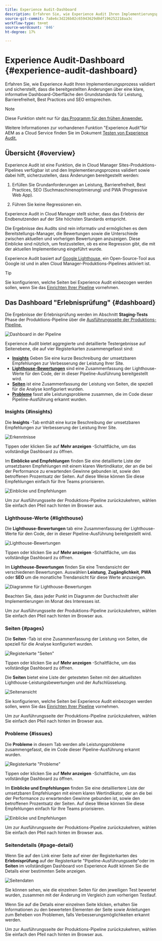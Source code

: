 ```yaml
---
title: Experience Audit-Dashboard
description: Erfahren Sie, wie Experience Audit Ihren Implementierungsprozess validiert und sicherstellt, dass die bereitgestellten Änderungen über eine klare, informative Dashboard-Oberfläche den Grundstandards für Leistung, Barrierefreiheit, Best Practices und SEO entsprechen.
source-git-commit: 7a8e6c3d226b02c65943629d0df196252218aa3c
workflow-type: tm+mt
source-wordcount: '846'
ht-degree: 17%

---
```



# Experience Audit-Dashboard {#experience-audit-dashboard}


Erfahren Sie, wie Experience Audit Ihren Implementierungsprozess validiert und sicherstellt, dass die bereitgestellten Änderungen über eine klare, informative Dashboard-Oberfläche den Grundstandards für Leistung, Barrierefreiheit, Best Practices und SEO entsprechen.

>[!NOTE]
>
>Diese Funktion steht nur für [das Programm für den frühen Anwender.](/help/implementing/cloud-manager/release-notes/current.md#early-adoption)
>
>Weitere Informationen zur vorhandenen Funktion &quot;Experience Audit&quot;für AEM as a Cloud Service finden Sie im Dokument [Testen von Experience Audit.](/help/implementing/cloud-manager/experience-audit-testing.md)

## Übersicht {#overview}

Experience Audit ist eine Funktion, die in Cloud Manager Sites-Produktions-Pipelines verfügbar ist und den Implementierungsprozess validiert sowie dabei hilft, sicherzustellen, dass Änderungen bereitgestellt werden:

1. Erfüllen Sie Grundanforderungen an Leistung, Barrierefreiheit, Best Practices, SEO (Suchmaschinenoptimierung) und PWA (Progressive Web App).

1. Führen Sie keine Regressionen ein.

Experience Audit in Cloud Manager stellt sicher, dass das Erlebnis der Endbenutzenden auf der Site höchsten Standards entspricht.

Die Ergebnisse des Audits sind rein informativ und ermöglichen es dem Bereitstellungs-Manager, die Bewertungen sowie die Unterschiede zwischen aktuellen und vorherigen Bewertungen anzuzeigen. Diese Einblicke sind nützlich, um festzustellen, ob es eine Regression gibt, die mit der aktuellen Implementierung eingeführt wurde.

Experience Audit basiert auf [Google Lighthouse,](https://developer.chrome.com/docs/lighthouse/overview/) ein Open-Source-Tool aus Google ist und in allen Cloud Manager-Produktions-Pipelines aktiviert ist.

>[!TIP]
>
>Sie konfigurieren, welche Seiten bei Experience Audit einbezogen werden sollen, wenn Sie das [Einrichten Ihrer Pipeline](/help/implementing/cloud-manager/configuring-pipelines/configuring-production-pipelines.md#full-stack-code) vornehmen.

## Das Dashboard &quot;Erlebnisprüfung&quot; {#dashboard}

Die Ergebnisse der Erlebnisprüfung werden im Abschnitt **Staging-Tests** Phase der Produktions-Pipeline über die [Ausführungsseite der Produktions-Pipeline.](/help/implementing/cloud-manager/deploy-code.md)

![Dashboard in der Pipeline](assets/dashboard.png)

Experience Audit bietet aggregierte und detaillierte Testergebnisse auf Seitenebene, die auf vier Registerkarten zusammengefasst sind:

* **[Insights](#insights)** Geben Sie eine kurze Beschreibung der umsetzbaren Empfehlungen zur Verbesserung der Leistung Ihrer Site.
* **[Lighthouse-Bewertungen](#lighthouse)** sind eine Zusammenfassung der Lighthouse-Werte für den Code, der in dieser Pipeline-Ausführung bereitgestellt wird.
* **[Seiten](#pages)** ist eine Zusammenfassung der Leistung von Seiten, die speziell für die Analyse konfiguriert wurden.
* **[Probleme](#issues)** fasst alle Leistungsprobleme zusammen, die im Code dieser Pipeline-Ausführung erkannt wurden.

### Insights {#insights}

Die **Insights** -Tab enthält eine kurze Beschreibung der umsetzbaren Empfehlungen zur Verbesserung der Leistung Ihrer Site.

![Erkenntnisse](assets/insights.png)

Tippen oder klicken Sie auf **Mehr anzeigen** -Schaltfläche, um das vollständige Dashboard zu öffnen.

Im **Einblicke und Empfehlungen** finden Sie eine detaillierte Liste der umsetzbaren Empfehlungen mit einem klaren Wertindikator, der an die bei der Performance zu erwartenden Gewinne gebunden ist, sowie den betroffenen Prozentsatz der Seiten. Auf diese Weise können Sie diese Empfehlungen einfach für Ihre Teams priorisieren.

![Einblicke und Empfehlungen](assets/insights-recommendations.png)

Um zur Ausführungsseite der Produktions-Pipeline zurückzukehren, wählen Sie einfach den Pfeil nach hinten im Browser aus.

### Lighthouse-Werte {#lighthouse}

Die **Lighthouse-Bewertungen** tab eine Zusammenfassung der Lighthouse-Werte für den Code, der in dieser Pipeline-Ausführung bereitgestellt wird.

![Lighthouse-Bewertungen](assets/lighthouse.png)

Tippen oder klicken Sie auf **Mehr anzeigen** -Schaltfläche, um das vollständige Dashboard zu öffnen.

Im **Lighthouse-Bewertungen** finden Sie eine Trendansicht der verschiedenen Bewertungen. Auswählen **Leistung**, **Zugänglichkeit**, **PWA** oder **SEO** um die monatliche Trendansicht für diese Werte anzuzeigen.

![Diagramme für Lighthouse-Bewertungen](assets/lighthouse-scores.png)

Beachten Sie, dass jeder Punkt im Diagramm der Durchschnitt aller Implementierungen im Monat des Interesses ist.

Um zur Ausführungsseite der Produktions-Pipeline zurückzukehren, wählen Sie einfach den Pfeil nach hinten im Browser aus.

### Seiten {#pages}

Die **Seiten** -Tab ist eine Zusammenfassung der Leistung von Seiten, die speziell für die Analyse konfiguriert wurden.

![Registerkarte &quot;Seiten&quot;](assets/pages.png)

Tippen oder klicken Sie auf **Mehr anzeigen** -Schaltfläche, um das vollständige Dashboard zu öffnen.

Die **Seiten** bietet eine Liste der getesteten Seiten mit den aktuellsten Lighthouse-Leistungsbewertungen und der Aufschlüsselung.

![Seitenansicht](assets/pages-view.png)

Sie konfigurieren, welche Seiten bei Experience Audit einbezogen werden sollen, wenn Sie das [Einrichten Ihrer Pipeline](/help/implementing/cloud-manager/configuring-pipelines/configuring-production-pipelines.md#full-stack-code) vornehmen.

Um zur Ausführungsseite der Produktions-Pipeline zurückzukehren, wählen Sie einfach den Pfeil nach hinten im Browser aus.

### Probleme {#issues}

Die **Probleme** in diesem Tab werden alle Leistungsprobleme zusammengefasst, die im Code dieser Pipeline-Ausführung erkannt wurden.

![Registerkarte &quot;Probleme&quot;](assets/issues.png)

Tippen oder klicken Sie auf **Mehr anzeigen** -Schaltfläche, um das vollständige Dashboard zu öffnen.

Im **Einblicke und Empfehlungen** finden Sie eine detailliertere Liste der umsetzbaren Empfehlungen mit einem klaren Wertindikator, der an die bei der Performance zu erwartenden Gewinne gebunden ist, sowie den betroffenen Prozentsatz der Seiten. Auf diese Weise können Sie diese Empfehlungen einfach für Ihre Teams priorisieren.

![Einblicke und Empfehlungen](assets/insights-recommendations.png)

Um zur Ausführungsseite der Produktions-Pipeline zurückzukehren, wählen Sie einfach den Pfeil nach hinten im Browser aus.

### Seitendetails {#page-detail}

Wenn Sie auf den Link einer Seite auf einer der Registerkarten des **Erlebnisprüfung** auf der Registerkarte &quot;Pipeline-Ausführungsseite&quot;oder im **Seiten** im vollständigen Dashboard von Experience Audit können Sie die Details einer bestimmten Seite anzeigen.

![Seitendaten](assets/page-data.png)

Sie können sehen, wie die einzelnen Seiten für den jeweiligen Test bewertet wurden, zusammen mit der Änderung im Vergleich zum vorherigen Testlauf.

Wenn Sie auf die Details einer einzelnen Seite klicken, erhalten Sie Informationen zu den bewerteten Elementen der Seite sowie Anleitungen zum Beheben von Problemen, falls Verbesserungsmöglichkeiten erkannt werden.

Um zur Ausführungsseite der Produktions-Pipeline zurückzukehren, wählen Sie einfach den Pfeil nach hinten im Browser aus.
